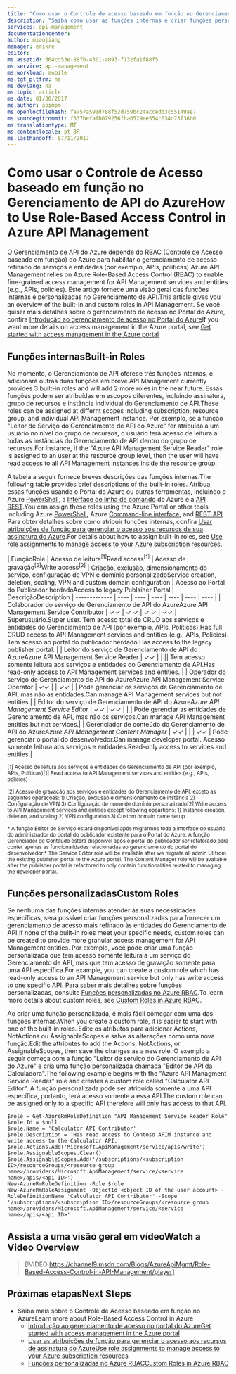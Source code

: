 ```yaml
---
title: "Como usar o Controle de acesso baseado em função no Gerenciamento de API do Azure | Microsoft Docs"
description: "Saiba como usar as funções internas e criar funções personalizadas no Gerenciamento de API do Azure"
services: api-management
documentationcenter: 
author: miaojiang
manager: erikre
editor: 
ms.assetid: 364cd53e-88fb-4301-a093-f132fa1f88f5
ms.service: api-management
ms.workload: mobile
ms.tgt_pltfrm: na
ms.devlang: na
ms.topic: article
ms.date: 01/30/2017
ms.author: apimpm
ms.openlocfilehash: fa757a591d788f52d759bc24accedd3c55149ae7
ms.sourcegitcommit: f537befafb079256fba0529ee554c034d73f36b0
ms.translationtype: MT
ms.contentlocale: pt-BR
ms.lasthandoff: 07/11/2017
---
```

# <a name="how-to-use-role-based-access-control-in-azure-api-management"></a><span data-ttu-id="d13c1-103">Como usar o Controle de Acesso baseado em função no Gerenciamento de API do Azure</span><span class="sxs-lookup"><span data-stu-id="d13c1-103">How to Use Role-Based Access Control in Azure API Management</span></span>
<span data-ttu-id="d13c1-104">O Gerenciamento de API do Azure depende do RBAC (Controle de Acesso baseado em função) do Azure para habilitar o gerenciamento de acesso refinado de serviços e entidades (por exemplo, APIs, políticas).</span><span class="sxs-lookup"><span data-stu-id="d13c1-104">Azure API Management relies on Azure Role-Based Access Control (RBAC) to enable fine-grained access management for API Management services and entities (e.g., APIs, policies).</span></span> <span data-ttu-id="d13c1-105">Este artigo fornece uma visão geral das funções internas e personalizadas no Gerenciamento de API.</span><span class="sxs-lookup"><span data-stu-id="d13c1-105">This article gives you an overview of the built-in and custom roles in API Management.</span></span> <span data-ttu-id="d13c1-106">Se você quiser mais detalhes sobre o gerenciamento de acesso no Portal do Azure, confira [Introdução ao gerenciamento de acesso no Portal do Azure](https://azure.microsoft.com/en-us/documentation/articles/role-based-access-control-what-is/)</span><span class="sxs-lookup"><span data-stu-id="d13c1-106">If you want more details on access management in the Azure portal, see [Get started with access management in the Azure portal](https://azure.microsoft.com/en-us/documentation/articles/role-based-access-control-what-is/)</span></span>

## <a name="built-in-roles"></a><span data-ttu-id="d13c1-107">Funções internas</span><span class="sxs-lookup"><span data-stu-id="d13c1-107">Built-in Roles</span></span>
<span data-ttu-id="d13c1-108">No momento, o Gerenciamento de API oferece três funções internas, e adicionará outras duas funções em breve.</span><span class="sxs-lookup"><span data-stu-id="d13c1-108">API Management currently provides 3 built-in roles and will add 2 more roles in the near future.</span></span> <span data-ttu-id="d13c1-109">Essas funções podem ser atribuídas em escopos diferentes, incluindo assinatura, grupo de recursos e instância individual do Gerenciamento de API.</span><span class="sxs-lookup"><span data-stu-id="d13c1-109">These roles can be assigned at differnt scopes including subscription, resource group, and individual API Management instance.</span></span> <span data-ttu-id="d13c1-110">Por exemplo, se a função "Leitor de Serviço do Gerenciamento de API do Azure" for atribuída a um usuário no nível do grupo de recursos, o usuário terá acesso de leitura a todas as instâncias do Gerenciamento de API dentro do grupo de recursos.</span><span class="sxs-lookup"><span data-stu-id="d13c1-110">For instance, if the "Azure API Management Service Reader" role is assigned to an user at the resource group level, then the user will have read access to all API Management instances inside the resource group.</span></span> 

<span data-ttu-id="d13c1-111">A tabela a seguir fornece breves descrições das funções internas.</span><span class="sxs-lookup"><span data-stu-id="d13c1-111">The following table provides brief descriptions of the built-in roles.</span></span> <span data-ttu-id="d13c1-112">Atribua essas funções usando o Portal do Azure ou outras ferramentas, incluindo o Azure [PowerShell](https://docs.microsoft.com/en-us/azure/active-directory/role-based-access-control-manage-access-powershell), a [Interface de linha de comando](https://docs.microsoft.com/en-us/azure/active-directory/role-based-access-control-manage-access-azure-cli) do Azure e a [API REST](https://docs.microsoft.com/en-us/azure/active-directory/role-based-access-control-manage-access-rest).</span><span class="sxs-lookup"><span data-stu-id="d13c1-112">You can assign these roles using the Azure Portal or other tools including Azure [PowerShell](https://docs.microsoft.com/en-us/azure/active-directory/role-based-access-control-manage-access-powershell), Azure [Command-line interface](https://docs.microsoft.com/en-us/azure/active-directory/role-based-access-control-manage-access-azure-cli), and [REST API](https://docs.microsoft.com/en-us/azure/active-directory/role-based-access-control-manage-access-rest).</span></span> <span data-ttu-id="d13c1-113">Para obter detalhes sobre como atribuir funções internas, confira [Usar atribuições de função para gerenciar o acesso aos recursos de sua assinatura do Azure](https://azure.microsoft.com/en-us/documentation/articles/role-based-access-control-what-is/).</span><span class="sxs-lookup"><span data-stu-id="d13c1-113">For details about how to assign built-in roles, see [Use role assignments to manage access to your Azure subscription resources](https://azure.microsoft.com/en-us/documentation/articles/role-based-access-control-what-is/).</span></span>

| <span data-ttu-id="d13c1-114">Função</span><span class="sxs-lookup"><span data-stu-id="d13c1-114">Role</span></span>          | <span data-ttu-id="d13c1-115">Acesso de leitura<sup>[1]</sup></span><span class="sxs-lookup"><span data-stu-id="d13c1-115">Read access<sup>[1]</sup></span></span> | <span data-ttu-id="d13c1-116">Acesso de gravação<sup>[2]</sup></span><span class="sxs-lookup"><span data-stu-id="d13c1-116">Write access<sup>[2]</sup></span></span> | <span data-ttu-id="d13c1-117">Criação, exclusão, dimensionamento do serviço, configuração de VPN e domínio personalizado</span><span class="sxs-lookup"><span data-stu-id="d13c1-117">Service creation, deletion, scaling, VPN and custom domain configuration</span></span> | <span data-ttu-id="d13c1-118">Acesso ao Portal do Publicador herdado</span><span class="sxs-lookup"><span data-stu-id="d13c1-118">Access to legacy Publsiher Portal</span></span> | <span data-ttu-id="d13c1-119">Descrição</span><span class="sxs-lookup"><span data-stu-id="d13c1-119">Description</span></span>
| ------------- | ---- | ---- | ---- | ---- | ---- | ---- |
| <span data-ttu-id="d13c1-120">Colaborador do serviço de Gerenciamento de API do Azure</span><span class="sxs-lookup"><span data-stu-id="d13c1-120">Azure API Management Service Contributor</span></span> | <span data-ttu-id="d13c1-121">✓</span><span class="sxs-lookup"><span data-stu-id="d13c1-121">✓</span></span> | <span data-ttu-id="d13c1-122">✓ </span><span class="sxs-lookup"><span data-stu-id="d13c1-122">✓</span></span> | <span data-ttu-id="d13c1-123">✓ </span><span class="sxs-lookup"><span data-stu-id="d13c1-123">✓</span></span> | <span data-ttu-id="d13c1-124">✓</span><span class="sxs-lookup"><span data-stu-id="d13c1-124">✓</span></span> | <span data-ttu-id="d13c1-125">Superusuário.</span><span class="sxs-lookup"><span data-stu-id="d13c1-125">Super user.</span></span> <span data-ttu-id="d13c1-126">Tem acesso total de CRUD aos serviços e entidades do Gerenciamento de API (por exemplo, APIs, Políticas).</span><span class="sxs-lookup"><span data-stu-id="d13c1-126">Has full CRUD access to API Management services and entities (e.g., APIs, Policies).</span></span> <span data-ttu-id="d13c1-127">Tem acesso ao portal do publicador herdado.</span><span class="sxs-lookup"><span data-stu-id="d13c1-127">Has access to the legacy publisher portal.</span></span> |
| <span data-ttu-id="d13c1-128">Leitor do serviço de Gerenciamento de API do Azure</span><span class="sxs-lookup"><span data-stu-id="d13c1-128">Azure API Management Service Reader</span></span> | <span data-ttu-id="d13c1-129">✓</span><span class="sxs-lookup"><span data-stu-id="d13c1-129">✓</span></span> | | || <span data-ttu-id="d13c1-130">Tem acesso somente leitura aos serviços e entidades do Gerenciamento de API.</span><span class="sxs-lookup"><span data-stu-id="d13c1-130">Has read-only access to API Management services and entities.</span></span> |
| <span data-ttu-id="d13c1-131">Operador do serviço de Gerenciamento de API do Azure</span><span class="sxs-lookup"><span data-stu-id="d13c1-131">Azure API Management Service Operator</span></span> | <span data-ttu-id="d13c1-132">✓</span><span class="sxs-lookup"><span data-stu-id="d13c1-132">✓</span></span> | | <span data-ttu-id="d13c1-133">✓</span><span class="sxs-lookup"><span data-stu-id="d13c1-133">✓</span></span> | | <span data-ttu-id="d13c1-134">Pode gerenciar os serviços de Gerenciamento de API, mas não as entidades.</span><span class="sxs-lookup"><span data-stu-id="d13c1-134">Can manage API Management services but not entities.</span></span>|
| <span data-ttu-id="d13c1-135">Editor do serviço de Gerenciamento de API do Azure<sup>*</sup></span><span class="sxs-lookup"><span data-stu-id="d13c1-135">Azure API Management Service Editor<sup>*</sup></span></span> | <span data-ttu-id="d13c1-136">✓</span><span class="sxs-lookup"><span data-stu-id="d13c1-136">✓</span></span> | <span data-ttu-id="d13c1-137">✓</span><span class="sxs-lookup"><span data-stu-id="d13c1-137">✓</span></span> | |  | <span data-ttu-id="d13c1-138">Pode gerenciar as entidades de Gerenciamento de API, mas não os serviços.</span><span class="sxs-lookup"><span data-stu-id="d13c1-138">Can manage API Management entities but not services.</span></span>|
| <span data-ttu-id="d13c1-139">Gerenciador de conteúdo do Gerenciamento de API do Azure<sup>*</sup></span><span class="sxs-lookup"><span data-stu-id="d13c1-139">Azure API Management Content Manager<sup>*</sup></span></span> | <span data-ttu-id="d13c1-140">✓</span><span class="sxs-lookup"><span data-stu-id="d13c1-140">✓</span></span> | | | <span data-ttu-id="d13c1-141">✓</span><span class="sxs-lookup"><span data-stu-id="d13c1-141">✓</span></span> | <span data-ttu-id="d13c1-142">Pode gerenciar o portal do desenvolvedor.</span><span class="sxs-lookup"><span data-stu-id="d13c1-142">Can manage developer portal.</span></span> <span data-ttu-id="d13c1-143">Acesso somente leitura aos serviços e entidades.</span><span class="sxs-lookup"><span data-stu-id="d13c1-143">Read-only access to services and entities.</span></span>|

<span data-ttu-id="d13c1-144"><sup>[1] Acesso de leitura aos serviços e entidades do Gerenciamento de API (por exemplo, APIs, Políticas)</sup></span><span class="sxs-lookup"><span data-stu-id="d13c1-144"><sup>[1] Read access to API Management services and entities (e.g., APIs, policies)</sup></span></span>

<span data-ttu-id="d13c1-145"><sup>[2] Acesso de gravação aos serviços e entidades do Gerenciamento de API, exceto as seguintes operações: 1) Criação, exclusão e dimensionamento de instância 2) Configuração de VPN 3) Configuração de nome de domínio personalizado</sup></span><span class="sxs-lookup"><span data-stu-id="d13c1-145"><sup>[2] Write access to API Management services and entities except following opeartions: 1) Instance creation, deletion, and scaling 2) VPN configuration  3) Custom domain name setup</sup></span></span>

<span data-ttu-id="d13c1-146"><sup>\* A função Editor de Serviço estará disponível após migrarmos toda a interface de usuário do administrador do portal do publicador existente para o Portal do Azure. A função Gerenciador de Conteúdo estará disponível após o portal do publicador ser refatorado para conter apenas as funcionalidades relacionadas ao gerenciamento do portal do desenvolvedor.</sup></span><span class="sxs-lookup"><span data-stu-id="d13c1-146"><sup>\* The Service Editor role will be available after we migrate all admin UI from the existing publisher portal to the Azure portal. The Content Manager role will be available after the publisher portal is refactored to only contain functionalities related to managing the developer portal.</sup></span></span>  


## <a name="custom-roles"></a><span data-ttu-id="d13c1-147">Funções personalizadas</span><span class="sxs-lookup"><span data-stu-id="d13c1-147">Custom Roles</span></span>
<span data-ttu-id="d13c1-148">Se nenhuma das funções internas atender às suas necessidades específicas, será possível criar funções personalizadas para fornecer um gerenciamento de acesso mais refinado às entidades do Gerenciamento de API.</span><span class="sxs-lookup"><span data-stu-id="d13c1-148">If none of the built-in roles meet your specific needs, custom roles can be created to provide more granular access management for API Management entities.</span></span> <span data-ttu-id="d13c1-149">Por exemplo, você pode criar uma função personalizada que tem acesso somente leitura a um serviço do Gerenciamento de API, mas que tem acesso de gravação somente para uma API específica.</span><span class="sxs-lookup"><span data-stu-id="d13c1-149">For example, you can create a custom role which has read-only access to an API Management service but only has write access to one specific API.</span></span> <span data-ttu-id="d13c1-150">Para saber mais detalhes sobre funções personalizadas, consulte [Funções personalizadas no Azure RBAC](https://docs.microsoft.com/en-us/azure/active-directory/role-based-access-control-custom-roles).</span><span class="sxs-lookup"><span data-stu-id="d13c1-150">To learn more details about custom roles, see [Custom Roles in Azure RBAC](https://docs.microsoft.com/en-us/azure/active-directory/role-based-access-control-custom-roles).</span></span> 

<span data-ttu-id="d13c1-151">Ao criar uma função personalizada, é mais fácil começar com uma das funções internas.</span><span class="sxs-lookup"><span data-stu-id="d13c1-151">When you create a custom role, it is easier to start with one of the built-in roles.</span></span> <span data-ttu-id="d13c1-152">Edite os atributos para adicionar Actions, NotActions ou AssignableScopes e salve as alterações como uma nova função.</span><span class="sxs-lookup"><span data-stu-id="d13c1-152">Edit the attributes to add the Actions, NotActions, or AssignableScopes, then save the changes as a new role.</span></span> <span data-ttu-id="d13c1-153">O exemplo a seguir começa com a função "Leitor de serviço do Gerenciamento de API do Azure" e cria uma função personalizada chamada "Editor de API da Calculadora".</span><span class="sxs-lookup"><span data-stu-id="d13c1-153">The following example begins with the "Azure API Managment Service Reader" role and creates a custom role called "Calculator API Editor".</span></span> <span data-ttu-id="d13c1-154">A função personalizada pode ser atribuída somente a uma API específica, portanto, terá acesso somente a essa API.</span><span class="sxs-lookup"><span data-stu-id="d13c1-154">The custom role can be assigned only to a specific API therefore will only has access to that API.</span></span> 

```
$role = Get-AzureRmRoleDefinition "API Management Service Reader Role"
$role.Id = $null
$role.Name = 'Calculator API Contributor'
$role.Description = 'Has read access to Contoso APIM instance and write access to the Calculator API.'
$role.Actions.Add('Microsoft.ApiManagement/service/apis/write')
$role.AssignableScopes.Clear()
$role.AssignableScopes.Add('/subscriptions/<subscription ID>/resourceGroups/<resource group name>/providers/Microsoft.ApiManagement/service/<service name>/apis/<api ID>')
New-AzureRmRoleDefinition -Role $role
New-AzureRmRoleAssignment -ObjectId <object ID of the user account> -RoleDefinitionName 'Calculator API Contributor' -Scope '/subscriptions/<subscription ID>/resourceGroups/<resource group name>/providers/Microsoft.ApiManagement/service/<service name>/apis/<api ID>'
```

## <a name="watch-a-video-overview"></a><span data-ttu-id="d13c1-155">Assista a uma visão geral em vídeo</span><span class="sxs-lookup"><span data-stu-id="d13c1-155">Watch a Video Overview</span></span>

> [!VIDEO https://channel9.msdn.com/Blogs/AzureApiMgmt/Role-Based-Access-Control-in-API-Management/player]
> 
> 

## <a name="next-steps"></a><span data-ttu-id="d13c1-156">Próximas etapas</span><span class="sxs-lookup"><span data-stu-id="d13c1-156">Next Steps</span></span>

* <span data-ttu-id="d13c1-157">Saiba mais sobre o Controle de Acesso baseado em função no Azure</span><span class="sxs-lookup"><span data-stu-id="d13c1-157">Learn more about Role-Based Access Control in Azure</span></span>
  * [<span data-ttu-id="d13c1-158">Introdução ao gerenciamento de acesso no portal do Azure</span><span class="sxs-lookup"><span data-stu-id="d13c1-158">Get started with access management in the Azure portal</span></span>](https://azure.microsoft.com/en-us/documentation/articles/role-based-access-control-what-is/)
  * [<span data-ttu-id="d13c1-159">Usar as atribuições de função para gerenciar o acesso aos recursos de assinatura do Azure</span><span class="sxs-lookup"><span data-stu-id="d13c1-159">Use role assignments to manage access to your Azure subscription resources</span></span>](https://azure.microsoft.com/en-us/documentation/articles/role-based-access-control-what-is/)
  * [<span data-ttu-id="d13c1-160">Funções personalizadas no Azure RBAC</span><span class="sxs-lookup"><span data-stu-id="d13c1-160">Custom Roles in Azure RBAC</span></span>](https://docs.microsoft.com/en-us/azure/active-directory/role-based-access-control-custom-roles)
